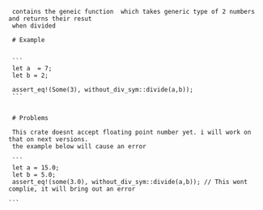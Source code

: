 
     contains the geneic function  which takes generic type of 2 numbers and returns their resut
     when divided
    
     # Example
    
    
     ```
     let a  = 7;
     let b = 2;
    
     assert_eq!(Some(3), without_div_sym::divide(a,b));
     ```
        
    
     # Problems
    
     This crate doesnt accept floating point number yet. i will work on that on next versions.
     the example below will cause an error
    
     ```
     let a = 15.0;
     let b = 5.0;
     assert_eq!(some(3.0), without_div_sym::divide(a,b)); // This wont complie, it will bring out an error
    
    ```
    